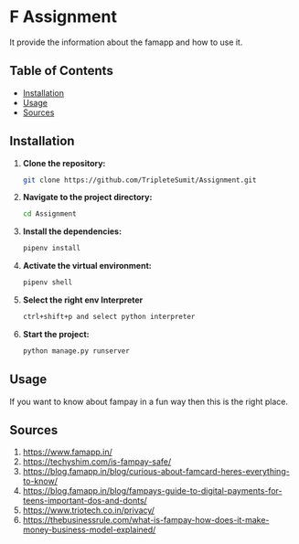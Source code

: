 # F Assignment

It provide the information about the famapp and how to use it.

## Table of Contents

- [Installation](#installation)
- [Usage](#usage)
- [Sources](#sources)


## Installation

1. **Clone the repository:**

   ```bash
   git clone https://github.com/TripleteSumit/Assignment.git

2. **Navigate to the project directory:**

    ```bash
    cd Assignment
    ```

3. **Install the dependencies:**

    ```bash
    pipenv install
    ```
4. **Activate the virtual environment:**
    ```bash
    pipenv shell
    ```
5. **Select the right env Interpreter**
    ```bash
    ctrl+shift+p and select python interpreter
    ```
6. **Start the project:**

    ```bash
    python manage.py runserver
    ```

## Usage

If you want to know about fampay in a fun way then this is the right place. 

## Sources
1. https://www.famapp.in/
2. https://techyshim.com/is-fampay-safe/
3. https://blog.famapp.in/blog/curious-about-famcard-heres-everything-to-know/
4. https://blog.famapp.in/blog/fampays-guide-to-digital-payments-for-teens-important-dos-and-donts/
5. https://www.triotech.co.in/privacy/
6. https://thebusinessrule.com/what-is-fampay-how-does-it-make-money-business-model-explained/

